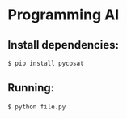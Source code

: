 # Programming AI

Install dependencies:
---
  ```$ pip install pycosat```

Running:
---
  ```$ python file.py ```
